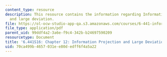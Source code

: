 ```yaml
---
content_type: resource
description: This resource contains the information regarding Information projection
  and large deviation.
file: https://ol-ocw-studio-app-qa.s3.amazonaws.com/courses/6-441-information-theory-spring-2016/70ca499b4657031ee80dedff6f4a5a22_MIT6_441S16_chapter_12.pdf
file_type: application/pdf
parent_uid: 99ddf4a2-3a6e-f9c4-342b-b24697590209
resourcetype: Document
title: '6.441S16: Chapter 12: Information Projection and Large Deviation'
uid: 70ca499b-4657-031e-e80d-edff6f4a5a22
---
```

